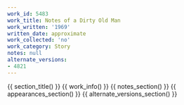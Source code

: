 ```yaml
---
work_id: 5483
work_title: Notes of a Dirty Old Man
work_written: '1969'
written_date: approximate
work_collected: 'no'
work_category: Story
notes: null
alternate_versions:
- 4821
---
```


{{ section_title() }}
{{ work_info() }}
{{ notes_section() }}
{{ appearances_section() }}
{{ alternate_versions_section() }}